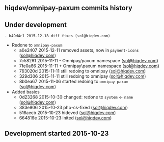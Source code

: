 hiqdev/omnipay-paxum commits history
------------------------------------

## Under development

    - b49d4c1 2015-12-18 diff fixes (sol@hiqdev.com)
- Redone to `omnipay-paxum`
    - a0e2407 2015-12-11 removed assets, now in `payment-icons` (sol@hiqdev.com)
    - 7c58261 2015-11-11 - Omnipay/paxum namespace (sol@hiqdev.com)
    - 7fe0a66 2015-11-11 + Omnipay\paxum namespace (sol@hiqdev.com)
    - 793020d 2015-11-11 still redoing to omnipay (sol@hiqdev.com)
    - 329d306 2015-11-11 still redoing to omnipay (sol@hiqdev.com)
    - 8b0ea67 2015-11-06 started redoing to `omnipay-paxum` (sol@hiqdev.com)
- Added basics
    - 0d23268 2015-10-30 changed: redone to `system` <- `name` (sol@hiqdev.com)
    - 383e806 2015-10-23 php-cs-fixed (sol@hiqdev.com)
    - 516aecb 2015-10-23 hideved (sol@hiqdev.com)
    - 664816e 2015-10-23 inited (sol@hiqdev.com)

## Development started 2015-10-23

